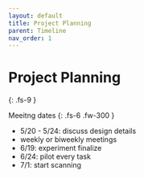 ```yaml
---
layout: default
title: Project Planning
parent: Timeline
nav_order: 1
---
```


# Project Planning
{: .fs-9 }

Meeitng dates 
{: .fs-6 .fw-300 }

* 5/20 - 5/24: discuss design details
* weekly or biweekly meetings
* 6/19: experiment finalize
* 6/24: pilot every task
* 7/1: start scanning

